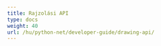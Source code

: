 ```yaml
---
title: Rajzolási API
type: docs
weight: 40
url: /hu/python-net/developer-guide/drawing-api/
---
```

